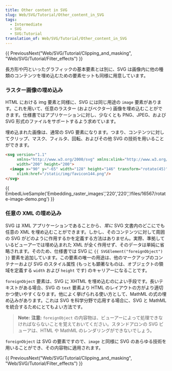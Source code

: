 ```yaml
---
title: Other content in SVG
slug: Web/SVG/Tutorial/Other_content_in_SVG
tags:
  - Intermediate
  - SVG
  - SVG:Tutorial
translation_of: Web/SVG/Tutorial/Other_content_in_SVG
---
```

{{ PreviousNext("Web/SVG/Tutorial/Clipping_and_masking", "Web/SVG/Tutorial/Filter_effects") }}

長方形や円といったグラフィックの基本要素とは別に、SVG は画像内に他の種類のコンテンツを埋め込むための要素セットも同様に用意しています。

### ラスター画像の埋め込み

HTML における img 要素と同様に、SVG には同じ用途の `image` 要素があります。これを用いて、任意のラスター (およびベクター) 画像を埋め込むことができます。仕様書ではアプリケーションに対し、少なくとも PNG、JPEG、および SVG 形式のファイルをサポートするよう求めています。

埋め込まれた画像は、通常の SVG 要素になります。つまり、コンテンツに対してクリップ、マスク、フィルタ、回転、およびその他 SVG の技術を用いることができます。

```html
<svg version="1.1"
     xmlns="http://www.w3.org/2000/svg" xmlns:xlink="http://www.w3.org/1999/xlink"
     width="200" height="200">
  <image x="90" y="-65" width="128" height="146" transform="rotate(45)"
     xlink:href="/static/img/favicon144.png"/>
</svg>
```

{{ EmbedLiveSample('Embedding_raster_images','220','220','/files/16567/rotate-image-demo.png') }}

### 任意の XML の埋め込み

SVG は XML アプリケーションであることから、_常に_ SVG 文書内のどこにでも任意の XML を埋め込むことができます。しかし、そのコンテンツに対して周囲の SVG がどのように作用するかを定義する方法はありません。実際、準拠しているビューアーでは埋め込まれた XML が全く作用せず、そのデータは単純に省略されます。そのため、仕様書では SVG に `{{ SVGElement("foreignObject") }}` 要素を追加しています。この要素の唯一の用途は、他のマークアップのコンテナーおよび SVG のスタイル属性 (もっとも顕著なものは、オブジェクトの領域を定義する `width` および `height` です) のキャリアーになることです。

`foreignObject` 要素は、SVG に XHTML を埋め込むのによい手段です。長いテキストがある場合、SVG の `text` 要素より HTML のレイアウトの方がより適切かつ使いやすくなります。他によく挙げられる使い方として、MathML の式の埋め込みがあります。これは SVG を科学分野で応用する場合に、SVG と MathML を統合するためにとてもよい方法です。

> **Note:** **注意:** `foreignObject` の内容物は、ビューアーによって処理できなければならないことを覚えておいてください。スタンドアロンの SVG ビューアは、HTML や MathML のレンダリングができないでしょう。

`foreignObject` は SVG の要素ですので、`image` と同様に SVG のあらゆる技術を用いることができ、その内容物に適用されます。

{{ PreviousNext("Web/SVG/Tutorial/Clipping_and_masking", "Web/SVG/Tutorial/Filter_effects") }}
